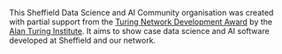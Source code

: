 This Sheffield Data Science and AI Community organisation was created with partial support from the [Turing Network Development Award](https://www.turing.ac.uk/news/uk-universities-receive-first-ever-turing-network-development-awards) by the [Alan Turing Institute](https://www.turing.ac.uk/). It aims to show case data science and AI software developed at Sheffield and our network.
